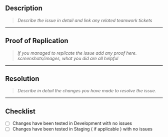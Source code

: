## Description

>*Describe the issue in detail and link any related teamwork tickets*

---
## Proof of Replication
>*If you managed to replicate the issue add any proof here. screenshots/images, what you did are all helpful*

---
## Resolution
>*Describe in detail the changes you have made to resolve the issue.*

---
## Checklist

- [ ] Changes have been tested in Development with no issues
- [ ] Changes have been tested in Staging ( if applicable ) with no issues

